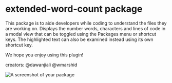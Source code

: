 # extended-word-count package

This package is to aide developers while coding to understand the files they are working on.
Displays the number words, characters and lines of code in a modal view that can be toggled using the Packages menu or shortcut keys.
The highlighted text can also be examined instead using its own shortcut key.

We hope you enjoy using this plugin!

creators:
@dawanjiali
@wmarshid

![A screenshot of your package](https://github.com/dawanjiali/extended-word-count/blob/master/screenshot.png?raw=true)
